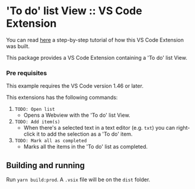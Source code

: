 # 'To do' list View :: VS Code Extension

You can read [here](https://blog.kie.org/2020/10/kogito-tooling-examples%e2%80%8a-%e2%80%8ahow-to-create-a-vs-code-extension-for-a-custom-view.html) a step-by-step tutorial of how this VS Code Extension was built.

This package provides a VS Code Extension containing a 'To do' list View.

### Pre requisites

This example requires the VS Code version 1.46 or later.

This extensions has the following commands:

1. `TODO: Open list`
   - Opens a Webview with the 'To do' list View.
1. `TODO: Add item(s)`
   - When there's a selected text in a text editor (e.g. `txt`) you can right-click it to add the selection as a 'To do' item.
1. `TODO: Mark all as completed`
   - Marks all the items in the 'To do' list as completed.

## Building and running

Run `yarn build:prod`. A `.vsix` file will be on the `dist` folder.
